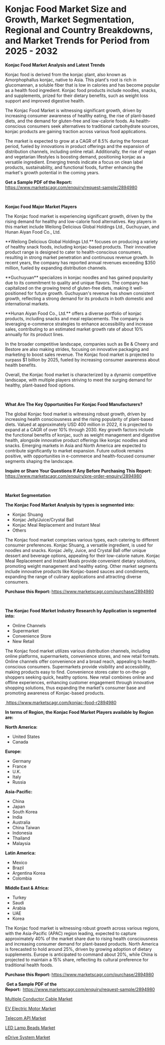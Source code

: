 <p><h1>Konjac Food Market Size and Growth, Market Segmentation, Regional and Country Breakdowns, and Market Trends for Period from 2025 -  2032</h1></p><p><strong>Konjac Food Market Analysis and Latest Trends</strong></p>
<p><p>Konjac food is derived from the konjac plant, also known as Amorphophallus konjac, native to Asia. This plant's root is rich in glucomannan, a soluble fiber that is low in calories and has become popular as a health food ingredient. Konjac food products include noodles, snacks, and supplements, prized for their dietary benefits, such as weight loss support and improved digestive health. </p><p>The Konjac Food Market is witnessing significant growth, driven by increasing consumer awareness of healthy eating, the rise of plant-based diets, and the demand for gluten-free and low-calorie foods. As health-conscious consumers seek alternatives to traditional carbohydrate sources, konjac products are gaining traction across various food applications. </p><p>The market is expected to grow at a CAGR of 8.5% during the forecast period, fueled by innovations in product offerings and the expansion of distribution channels, including online retail. Additionally, the rise of vegan and vegetarian lifestyles is boosting demand, positioning konjac as a versatile ingredient. Emerging trends indicate a focus on clean label products, sustainability, and functional foods, further enhancing the market's growth potential in the coming years.</p></p>
<p><strong>Get a Sample PDF of the Report:&nbsp;</strong> <a href="https://www.marketscagr.com/enquiry/request-sample/2894980?utm_campaign=2660&utm_medium=2&utm_source=Github&utm_content=ia&utm_term=15032025&utm_id=konjac-food">https://www.marketscagr.com/enquiry/request-sample/2894980</a></p>
<p>&nbsp;</p>
<p><strong>Konjac Food Major Market Players</strong></p>
<p><p>The Konjac food market is experiencing significant growth, driven by the rising demand for healthy and low-calorie food alternatives. Key players in this market include Weilong Delicious Global Holdings Ltd., Guchuyuan, and Hunan Aiyan Food Co., Ltd.</p><p>**Weilong Delicious Global Holdings Ltd.** focuses on producing a variety of healthy snack foods, including konjac-based products. Their innovative product range is designed to cater to health-conscious consumers, resulting in strong market penetration and continuous revenue growth. In recent years, the company has reported annual revenues exceeding $350 million, fueled by expanding distribution channels.</p><p>**Guchuyuan** specializes in konjac noodles and has gained popularity due to its commitment to quality and unique flavors. The company has capitalized on the growing trend of gluten-free diets, making it well-positioned for future growth. Guchuyuan's revenue has shown consistent growth, reflecting a strong demand for its products in both domestic and international markets.</p><p>**Hunan Aiyan Food Co., Ltd.** offers a diverse portfolio of konjac products, including snacks and meal replacements. The company is leveraging e-commerce strategies to enhance accessibility and increase sales, contributing to an estimated market growth rate of about 10% annually for its product lines.</p><p>In the broader competitive landscape, companies such as Be & Cheery and Bestore are also making strides, focusing on innovative packaging and marketing to boost sales revenue. The Konjac food market is projected to surpass $1 billion by 2025, fueled by increasing consumer awareness about health benefits.</p><p>Overall, the Konjac food market is characterized by a dynamic competitive landscape, with multiple players striving to meet the surging demand for healthy, plant-based food options.</p></p>
<p>&nbsp;</p>
<p><strong>What Are The Key Opportunities For Konjac Food Manufacturers?</strong></p>
<p><p>The global Konjac food market is witnessing robust growth, driven by increasing health consciousness and the rising popularity of plant-based diets. Valued at approximately USD 400 million in 2022, it is projected to expand at a CAGR of over 10% through 2030. Key growth factors include the functional benefits of konjac, such as weight management and digestive health, alongside innovative product offerings like konjac noodles and snacks. Emerging markets in Asia and North America are expected to contribute significantly to market expansion. Future outlook remains positive, with opportunities in e-commerce and health-focused consumer segments shaping the landscape.</p></p>
<p><strong>Inquire or Share Your Questions If Any Before Purchasing This Report:</strong> <a href="https://www.marketscagr.com/enquiry/pre-order-enquiry/2894980?utm_campaign=2660&utm_medium=2&utm_source=Github&utm_content=ia&utm_term=15032025&utm_id=konjac-food">https://www.marketscagr.com/enquiry/pre-order-enquiry/2894980</a></p>
<p>&nbsp;</p>
<p><strong>Market Segmentation</strong></p>
<p><strong>The Konjac Food Market Analysis by types is segmented into:</strong></p>
<p><ul><li>Konjac Shuang</li><li>Konjac Jelly/Juice/Crystal Ball</li><li>Konjac Meal Replacement and Instant Meal</li><li>Others</li></ul></p>
<p><p>The Konjac food market comprises various types, each catering to different consumer preferences. Konjac Shuang, a versatile ingredient, is used for noodles and snacks. Konjac Jelly, Juice, and Crystal Ball offer unique dessert and beverage options, appealing for their low-calorie nature. Konjac Meal Replacement and Instant Meals provide convenient dietary solutions, promoting weight management and healthy eating. Other market segments include innovative products like Konjac-based sauces and condiments, expanding the range of culinary applications and attracting diverse consumers.</p></p>
<p><strong>Purchase this Report:&nbsp;</strong><a href="https://www.marketscagr.com/purchase/2894980?utm_campaign=2660&utm_medium=2&utm_source=Github&utm_content=ia&utm_term=15032025&utm_id=konjac-food">https://www.marketscagr.com/purchase/2894980</a></p>
<p>&nbsp;</p>
<p><strong>The Konjac Food Market Industry Research by Application is segmented into:</strong></p>
<p><ul><li>Online Channels</li><li>Supermarket</li><li>Convenience Store</li><li>New Retail</li></ul></p>
<p><p>The Konjac food market utilizes various distribution channels, including online platforms, supermarkets, convenience stores, and new retail formats. Online channels offer convenience and a broad reach, appealing to health-conscious consumers. Supermarkets provide visibility and accessibility, making products easy to find. Convenience stores cater to on-the-go shoppers seeking quick, healthy options. New retail combines online and offline experiences, enhancing customer engagement through innovative shopping solutions, thus expanding the market's consumer base and promoting awareness of Konjac-based products.</p></p>
<p><a href="https://www.marketscagr.com/konjac-food-r2894980?utm_campaign=2660&utm_medium=2&utm_source=Github&utm_content=ia&utm_term=15032025&utm_id=konjac-food">&nbsp;https://www.marketscagr.com/konjac-food-r2894980</a></p>
<p><strong>In terms of Region, the Konjac Food Market Players available by Region are:</strong></p>
<p>
    <p> <strong> North America: </strong>
        <ul>
            <li>United States</li>
            <li>Canada</li>
        </ul>
        </p> 
    <p> <strong> Europe: </strong>
        <ul>
            <li>Germany</li>
            <li>France</li>
            <li>U.K.</li>
            <li>Italy</li>
            <li>Russia</li>
        </ul>
        </p> 
    <p> <strong> Asia-Pacific: </strong>
        <ul>
            <li>China</li>
            <li>Japan</li>
            <li>South Korea</li>
            <li>India</li>
            <li>Australia</li>
            <li>China Taiwan</li>
            <li>Indonesia</li>
            <li>Thailand</li>
            <li>Malaysia</li>
        </ul>
        </p> 
    <p> <strong> Latin America: </strong>
        <ul>
            <li>Mexico</li>
            <li>Brazil</li>
            <li>Argentina Korea</li>
            <li>Colombia</li>
        </ul>
        </p> 
    <p> <strong> Middle East & Africa: </strong>
        <ul>
            <li>Turkey</li>
            <li>Saudi</li>
            <li>Arabia</li>
            <li>UAE</li>
            <li>Korea</li>
        </ul>
    </p>
    </p>
<p><p>The Konjac food market is witnessing robust growth across various regions, with the Asia-Pacific (APAC) region leading, expected to capture approximately 40% of the market share due to rising health consciousness and increasing consumer demand for plant-based products. North America is forecasted to hold around 25%, driven by growing adoption of dietary supplements. Europe is anticipated to command about 20%, while China is projected to maintain a 15% share, reflecting its cultural preference for traditional health foods.</p></p>
<p><strong>Purchase this Report: </strong><a href="https://www.marketscagr.com/purchase/2894980?utm_campaign=2660&utm_medium=2&utm_source=Github&utm_content=ia&utm_term=15032025&utm_id=konjac-food">https://www.marketscagr.com/purchase/2894980</a></p>
<p>&nbsp;<strong>Get a Sample PDF of the Report:&nbsp;&nbsp;</strong><a href="https://www.marketscagr.com/enquiry/request-sample/2894980?utm_campaign=2660&utm_medium=2&utm_source=Github&utm_content=ia&utm_term=15032025&utm_id=konjac-food">https://www.marketscagr.com/enquiry/request-sample/2894980</a></p>
<p><strong></strong></p>
<p><p><a href="https://www.linkedin.com/pulse/future-outlook-multiple-conductor-cable-market-size-estimated-ncfmc?utm_campaign=2660&utm_medium=2&utm_source=Github&utm_content=ia&utm_term=15032025&utm_id=konjac-food">Multiple Conductor Cable Market</a></p><p><a href="https://github.com/gukenneth26571/Market-Research-Report-List-1/blob/main/ev-electric-motor-market.md?utm_campaign=2660&utm_medium=2&utm_source=Github&utm_content=ia&utm_term=15032025&utm_id=konjac-food">EV Electric Motor Market</a></p><p><a href="https://www.linkedin.com/pulse/telecom-api-market-revolution-2025-2032-trends-shaping-next-9vrgf?utm_campaign=2660&utm_medium=2&utm_source=Github&utm_content=ia&utm_term=15032025&utm_id=konjac-food">Telecom API Market</a></p><p><a href="https://www.linkedin.com/pulse/evolvingled-lamp-beads-marketdynamics-types-applications-geographies-j0hhc?utm_campaign=2660&utm_medium=2&utm_source=Github&utm_content=ia&utm_term=15032025&utm_id=konjac-food">LED Lamp Beads Market</a></p><p><a href="https://github.com/stillsfloria19981/Market-Research-Report-List-1/blob/main/edrive-system-market.md?utm_campaign=2660&utm_medium=2&utm_source=Github&utm_content=ia&utm_term=15032025&utm_id=konjac-food">eDrive System Market</a></p></p>